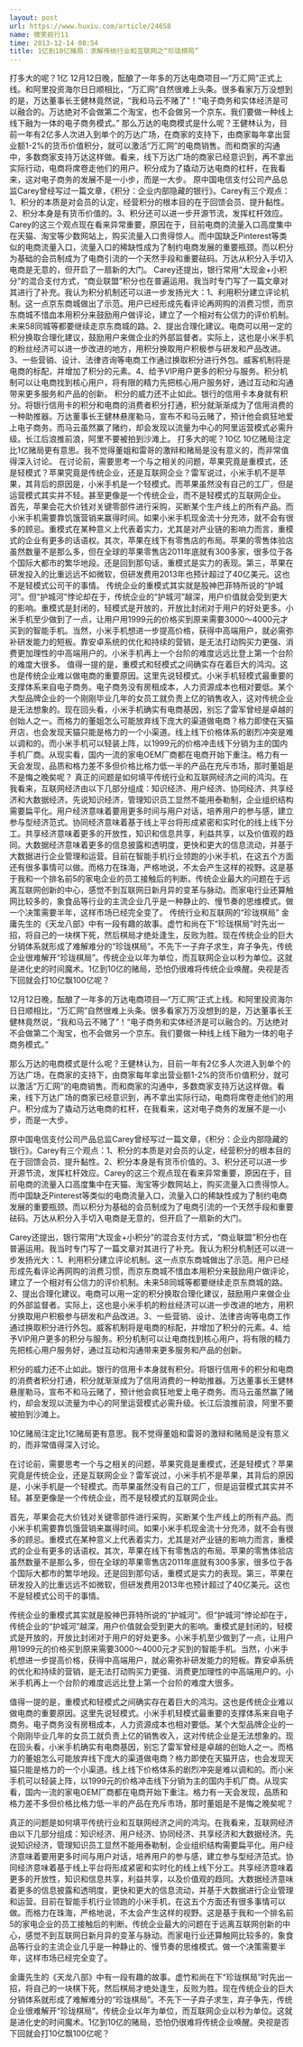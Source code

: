 ```yaml
---
layout: post
url: https://www.huxiu.com/article/24658
name: 微笑前行11
time: 2013-12-14 08:54
title: 1亿到10亿赌局：求解传统行业和互联网之“珍珑棋局”
---
```

打多大的呢？1亿 12月12日晚，酝酿了一年多的万达电商项目—“万汇网”正式上线。和阿里投资海尔日日顺相比，“万汇网”自然很难上头条。很多看家万万没想到的是，万达董事长王健林竟然说，“我和马云不赌了”！“电子商务和实体经济是可以融合的。万达绝对不会做第二个淘宝，也不会做另一个京东。我们要做一种线上线下融为一体的电子商务模式。” 那么万达的电商模式是什么呢？王健林认为，目前一年有2亿多人次进入到单个的万达广场，在商家的支持下，由商家每年拿出营业额1-2%的货币价值积分，就可以激活“万汇网”的电商销售。而和商家的沟通中，多数商家支持万达这样做。看来，线下万达广场的商家已经意识到，再不拿出实际行动，电商将席卷走他们的用户。积分成为了撬动万达电商的杠杆，在我看来，这对电子商务的发展不是一小步，而是一大步。 原中国电信支付公司产品总监Carey曾经写过一篇文章，《积分：企业内部隐藏的银行》。Carey有三个观点：1、积分的本质是对会员的认定，经营积分的根本目的在于回馈会员、提升黏性。2、积分本身是有货币价值的。3、积分还可以进一步开源节流，发挥杠杆效应。Carey的这三个观点现在看来异常重要，原因在于，目前电商的流量入口高度集中在天猫、淘宝等少数网站上，购买流量入口贵得惊人。而中国缺乏Pinterest等类似的电商流量入口，流量入口的稀缺性成为了制约电商发展的重要瓶颈。而以积分为基础的会员制成为了电商引流的一个天然手段和重要砝码。万达从积分入手切入电商是无意的，但开启了一扇新的大门。 Carey还提出，银行常用“大现金+小积分”的混合支付方式，“商业联盟”积分也在普遍运用。我当时专门写了一篇文章对其进行了补充。我认为积分机制还可以进一步发扬光大：1、利用积分建立评论机制。这一点京东商城做出了示范。用户已经形成先看评论再网购的消费习惯，而京东商城不惜血本用积分来鼓励用户做评论，建立了一个相对有公信力的评价机制。未来58同城等都要继续走京东商城的路。2、提出合理化建议。电商可以用一定的积分换取合理化建议，鼓励用户来做企业的外部监督者。实际上，这也是小米手机的粉丝经济可以进一步改进的地方，用积分换取用户积极参与研发和产品改进。3、一些营销、设计、法律咨询等电商工作通过换取积分进行外包。威客机制将是电商的标配，并增加了积分的元素。4、给予VIP用户更多的积分与服务。积分机制可以让电商找到核心用户，将有限的精力先把核心用户服务好，通过互动和沟通带来更多服务和产品的创新。 积分的威力还不止如此。银行的信用卡本身就有积分。将银行信用卡的积分和电商的消费者积分打通，积分就渐渐成为了信用消费的一种助推器。万达董事长王健林悬崖勒马，宣布不和马云赌了，预计他会疯狂地爱上电子商务。而马云虽然赢了赌约，却会发现以流量为中心的阿里运营模式必需升级。长江后浪推前浪，阿里不要被拍到沙滩上。 打多大的呢？10亿 10亿赌局注定比1亿赌局更有意思。我不觉得董姐和雷哥的激辩和赌局是没有意义的，而非常值得深入讨论。 在讨论前，需要思考一个与之相关的问题，苹果究竟是重模式，还是轻模式？苹果究竟是传统企业，还是互联网企业？雷军说过，小米手机不是苹果，其背后的原因是，小米手机是一个轻模式。而苹果虽然没有自己的工厂，但是运营模式其实并不轻。甚至更像是一个传统企业，而不是轻模式的互联网企业。 首先，苹果会花大价钱对关键零部件进行采购，买断某个生产线上的所有产品。而小米手机需要靠饥饿营销来赢得时间。如果小米手机现金流十分充沛，就不会有很多的顾忌。重模式在某种意义上代表着实力，尤其是对产业链的影响力而言，重模式的企业有更多的话语权。其次，苹果在线下有零售店的布局。苹果的零售体验店虽然数量不是那么多，但在全球的苹果零售店2011年底就有300多家，很多位于各个国际大都市的繁华地段。还是回到那句话，重模式是实力的表现。第三，苹果在研发投入的比重远远不如微软，但研发费用2013年也预计超过了40亿美元。这也不是轻模式公司干的事情。 传统企业的重模式其实就是股神巴菲特所说的“护城河”。但“护城河”悖论却在于，传统企业的“护城河”越深，用户价值就会受到更大的影响。重模式是封闭的，轻模式是开放的，开放比封闭对于用户的好处更多。小米手机至少做到了一点，让用户用1999元的价格买到原来需要3000～4000元才买到的智能手机。当然，小米手机想进一步提高价格，获得中高端用户，就必需弥补研发能力的短板。靠安卓系统的优化和持续的营销，是无法打动购买力更强、消费更加理性的中高端用户的。小米手机再上一个台阶的难度远远比登上第一个台阶的难度大很多。 值得一提的是，重模式和轻模式之间确实存在着巨大的鸿沟。这也是传统企业难以做电商的重要原因。这里先说轻模式。小米手机轻模式最重要的支撑体系来自电子商务。电子商务没有房租成本，人力资源成本也相对要低。某个大型品牌企业的一个刚刚毕业几年的女员工就负责上亿的销售收入，这对传统企业是无法想象的。现在回头看，小米手机确实有电商基因，别忘了雷军曾经是卓越的创始人之一。而格力的董姐怎么可能放弃线下庞大的渠道做电商？格力即使在天猫开店，也会发现天猫只能是格力的一个小渠道。线上线下价格体系的剧烈冲突是难以调和的。而小米手机可以轻装上阵，以1999元的价格冲击线下分销为主的国内手机厂商。从现实看，国内一流的家电OEM厂商都在电商开始下重注。格力有一天会发现，品质和格力差不多但价格比格力低一半的产品在充斥市场，那时董姐是不是悔之晚矣呢？ 真正的问题是如何填平传统行业和互联网经济之间的鸿沟。在我看来，互联网经济由以下几部分组成：知识经济、用户经济、协同经济、共享经济和大数据经济。先说知识经济，管理知识员工显然不能用泰勒制，企业组织结构需要扁平化。用户经济意味着要用更多时间与用户对话，培养用户的参与感，建立参与型经济范式。协同经济意味着基于线上平台将形成紧密和实时化的线上线下分工。共享经济意味着更多的开放性，知识和信息共享，利益共享，以及价值观的趋同。大数据经济意味着更多的信息披露和透明度，更快和更大的信息流动，并基于大数据进行企业管理和运营。目前在智能手机行业领跑的小米手机，在这五个方面还有很多事情可以做。而格力在珠海，严格地说，不太会产生这样的视野。这是基于我和一个排名前5的家电企业的员工接触后的判断。传统企业最大的问题在于远离互联网创新的中心，感觉不到互联网日新月异的变革与脉动。而家电行业还算触网比较多的，象食品等行业的主流企业几乎是一种静止的、慢节奏的思维模式。做一个决策需要半年，这样市场已经完全变了。 传统行业和互联网的“珍珑棋局” 金庸先生的《天龙八部》中有一段有趣的故事。虚竹和尚在下“珍珑棋局”时先出一招，将自己的一块棋下死，然后棋局才绝处逢生，反败为胜。现在传统企业的巨大分销体系就形成了难解难分的“珍珑棋局”。不先下一子弃子求生，弃子争先，传统企业很难解开“珍珑棋局”。传统企业以年为单位，而互联网企业以秒为单位。这就是进化史的时间魔术。1亿到10亿的赌局，恐怕仍很难将传统企业唤醒。央视是否下回就会打10亿飘100亿呢？

12月12日晚，酝酿了一年多的万达电商项目—“万汇网”正式上线。和阿里投资海尔日日顺相比，“万汇网”自然很难上头条。很多看家万万没想到的是，万达董事长王健林竟然说，“我和马云不赌了”！“电子商务和实体经济是可以融合的。万达绝对不会做第二个淘宝，也不会做另一个京东。我们要做一种线上线下融为一体的电子商务模式。”

那么万达的电商模式是什么呢？王健林认为，目前一年有2亿多人次进入到单个的万达广场，在商家的支持下，由商家每年拿出营业额1-2%的货币价值积分，就可以激活“万汇网”的电商销售。而和商家的沟通中，多数商家支持万达这样做。看来，线下万达广场的商家已经意识到，再不拿出实际行动，电商将席卷走他们的用户。积分成为了撬动万达电商的杠杆，在我看来，这对电子商务的发展不是一小步，而是一大步。

原中国电信支付公司产品总监Carey曾经写过一篇文章，《积分：企业内部隐藏的银行》。Carey有三个观点：1、积分的本质是对会员的认定，经营积分的根本目的在于回馈会员、提升黏性。2、积分本身是有货币价值的。3、积分还可以进一步开源节流，发挥杠杆效应。Carey的这三个观点现在看来异常重要，原因在于，目前电商的流量入口高度集中在天猫、淘宝等少数网站上，购买流量入口贵得惊人。而中国缺乏Pinterest等类似的电商流量入口，流量入口的稀缺性成为了制约电商发展的重要瓶颈。而以积分为基础的会员制成为了电商引流的一个天然手段和重要砝码。万达从积分入手切入电商是无意的，但开启了一扇新的大门。

Carey还提出，银行常用“大现金+小积分”的混合支付方式，“商业联盟”积分也在普遍运用。我当时专门写了一篇文章对其进行了补充。我认为积分机制还可以进一步发扬光大：1、利用积分建立评论机制。这一点京东商城做出了示范。用户已经形成先看评论再网购的消费习惯，而京东商城不惜血本用积分来鼓励用户做评论，建立了一个相对有公信力的评价机制。未来58同城等都要继续走京东商城的路。2、提出合理化建议。电商可以用一定的积分换取合理化建议，鼓励用户来做企业的外部监督者。实际上，这也是小米手机的粉丝经济可以进一步改进的地方，用积分换取用户积极参与研发和产品改进。3、一些营销、设计、法律咨询等电商工作通过换取积分进行外包。威客机制将是电商的标配，并增加了积分的元素。4、给予VIP用户更多的积分与服务。积分机制可以让电商找到核心用户，将有限的精力先把核心用户服务好，通过互动和沟通带来更多服务和产品的创新。

积分的威力还不止如此。银行的信用卡本身就有积分。将银行信用卡的积分和电商的消费者积分打通，积分就渐渐成为了信用消费的一种助推器。万达董事长王健林悬崖勒马，宣布不和马云赌了，预计他会疯狂地爱上电子商务。而马云虽然赢了赌约，却会发现以流量为中心的阿里运营模式必需升级。长江后浪推前浪，阿里不要被拍到沙滩上。

10亿赌局注定比1亿赌局更有意思。我不觉得董姐和雷哥的激辩和赌局是没有意义的，而非常值得深入讨论。

在讨论前，需要思考一个与之相关的问题，苹果究竟是重模式，还是轻模式？苹果究竟是传统企业，还是互联网企业？雷军说过，小米手机不是苹果，其背后的原因是，小米手机是一个轻模式。而苹果虽然没有自己的工厂，但是运营模式其实并不轻。甚至更像是一个传统企业，而不是轻模式的互联网企业。

首先，苹果会花大价钱对关键零部件进行采购，买断某个生产线上的所有产品。而小米手机需要靠饥饿营销来赢得时间。如果小米手机现金流十分充沛，就不会有很多的顾忌。重模式在某种意义上代表着实力，尤其是对产业链的影响力而言，重模式的企业有更多的话语权。其次，苹果在线下有零售店的布局。苹果的零售体验店虽然数量不是那么多，但在全球的苹果零售店2011年底就有300多家，很多位于各个国际大都市的繁华地段。还是回到那句话，重模式是实力的表现。第三，苹果在研发投入的比重远远不如微软，但研发费用2013年也预计超过了40亿美元。这也不是轻模式公司干的事情。

传统企业的重模式其实就是股神巴菲特所说的“护城河”。但“护城河”悖论却在于，传统企业的“护城河”越深，用户价值就会受到更大的影响。重模式是封闭的，轻模式是开放的，开放比封闭对于用户的好处更多。小米手机至少做到了一点，让用户用1999元的价格买到原来需要3000～4000元才买到的智能手机。当然，小米手机想进一步提高价格，获得中高端用户，就必需弥补研发能力的短板。靠安卓系统的优化和持续的营销，是无法打动购买力更强、消费更加理性的中高端用户的。小米手机再上一个台阶的难度远远比登上第一个台阶的难度大很多。

值得一提的是，重模式和轻模式之间确实存在着巨大的鸿沟。这也是传统企业难以做电商的重要原因。这里先说轻模式。小米手机轻模式最重要的支撑体系来自电子商务。电子商务没有房租成本，人力资源成本也相对要低。某个大型品牌企业的一个刚刚毕业几年的女员工就负责上亿的销售收入，这对传统企业是无法想象的。现在回头看，小米手机确实有电商基因，别忘了雷军曾经是卓越的创始人之一。而格力的董姐怎么可能放弃线下庞大的渠道做电商？格力即使在天猫开店，也会发现天猫只能是格力的一个小渠道。线上线下价格体系的剧烈冲突是难以调和的。而小米手机可以轻装上阵，以1999元的价格冲击线下分销为主的国内手机厂商。从现实看，国内一流的家电OEM厂商都在电商开始下重注。格力有一天会发现，品质和格力差不多但价格比格力低一半的产品在充斥市场，那时董姐是不是悔之晚矣呢？

真正的问题是如何填平传统行业和互联网经济之间的鸿沟。在我看来，互联网经济由以下几部分组成：知识经济、用户经济、协同经济、共享经济和大数据经济。先说知识经济，管理知识员工显然不能用泰勒制，企业组织结构需要扁平化。用户经济意味着要用更多时间与用户对话，培养用户的参与感，建立参与型经济范式。协同经济意味着基于线上平台将形成紧密和实时化的线上线下分工。共享经济意味着更多的开放性，知识和信息共享，利益共享，以及价值观的趋同。大数据经济意味着更多的信息披露和透明度，更快和更大的信息流动，并基于大数据进行企业管理和运营。目前在智能手机行业领跑的小米手机，在这五个方面还有很多事情可以做。而格力在珠海，严格地说，不太会产生这样的视野。这是基于我和一个排名前5的家电企业的员工接触后的判断。传统企业最大的问题在于远离互联网创新的中心，感觉不到互联网日新月异的变革与脉动。而家电行业还算触网比较多的，象食品等行业的主流企业几乎是一种静止的、慢节奏的思维模式。做一个决策需要半年，这样市场已经完全变了。

金庸先生的《天龙八部》中有一段有趣的故事。虚竹和尚在下“珍珑棋局”时先出一招，将自己的一块棋下死，然后棋局才绝处逢生，反败为胜。现在传统企业的巨大分销体系就形成了难解难分的“珍珑棋局”。不先下一子弃子求生，弃子争先，传统企业很难解开“珍珑棋局”。传统企业以年为单位，而互联网企业以秒为单位。这就是进化史的时间魔术。1亿到10亿的赌局，恐怕仍很难将传统企业唤醒。央视是否下回就会打10亿飘100亿呢？

